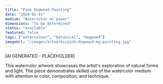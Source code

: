 ```yaml
---
title: "Pink Dogwood Painting"
date: "2024-01-01"
medium: "Watercolor on paper"
dimensions: "To be determined"
status: "available"
featured: false
tags: ["watercolour", "botanical", "dogwood"]
imageUrl: "/images/artworks/pink-dogwood-mq-painting.jpg"
---
```


[AI GENERATED - PLACEHOLDER]

This watercolor artwork showcases the artist's exploration of natural forms and light. The piece demonstrates skilled use of the watercolor medium with attention to color, composition, and technique.
